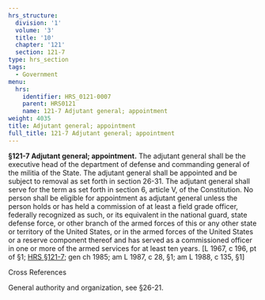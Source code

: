 ```yaml
---
hrs_structure:
  division: '1'
  volume: '3'
  title: '10'
  chapter: '121'
  section: 121-7
type: hrs_section
tags:
  - Government
menu:
  hrs:
    identifier: HRS_0121-0007
    parent: HRS0121
    name: 121-7 Adjutant general; appointment
weight: 4035
title: Adjutant general; appointment
full_title: 121-7 Adjutant general; appointment
---
```

**§121-7 Adjutant general; appointment.** The adjutant general shall be the executive head of the department of defense and commanding general of the militia of the State. The adjutant general shall be appointed and be subject to removal as set forth in section 26-31\. The adjutant general shall serve for the term as set forth in section 6, article V, of the Constitution. No person shall be eligible for appointment as adjutant general unless the person holds or has held a commission of at least a field grade officer, federally recognized as such, or its equivalent in the national guard, state defense force, or other branch of the armed forces of this or any other state or territory of the United States, or in the armed forces of the United States or a reserve component thereof and has served as a commissioned officer in one or more of the armed services for at least ten years. [L 1967, c 196, pt of §1; [HRS §121-7](/title-10/chapter-121/section-121-7/); gen ch 1985; am L 1987, c 28, §1; am L 1988, c 135, §1]

Cross References

General authority and organization, see §26-21.